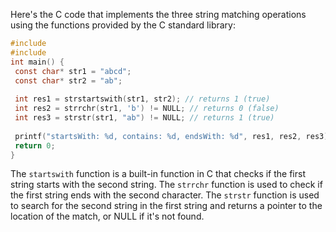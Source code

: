 Here's the C code that implements the three string matching operations using the functions provided by the C standard library:
```c
#include 
#include 
int main() {
 const char* str1 = "abcd";
 const char* str2 = "ab";
 
 int res1 = strstartswith(str1, str2); // returns 1 (true)
 int res2 = strrchr(str1, 'b') != NULL; // returns 0 (false)
 int res3 = strstr(str1, "ab") != NULL; // returns 1 (true)
 
 printf("startsWith: %d, contains: %d, endsWith: %d", res1, res2, res3);
 return 0;
}
```
The `startswith` function is a built-in function in C that checks if the first string starts with the second string. The `strrchr` function is used to check if the first string ends with the second character. The `strstr` function is used to search for the second string in the first string and returns a pointer to the location of the match, or NULL if it's not found.

